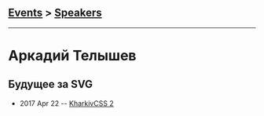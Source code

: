 ## [Events](../README.md) > [Speakers](../speakers.md)
---

# Аркадий Телышев

## Будущее за SVG
- 2017 Apr 22 -- [KharkivCSS 2](https://www.youtube.com/watch?v=sDGZHEQ12QY)    
